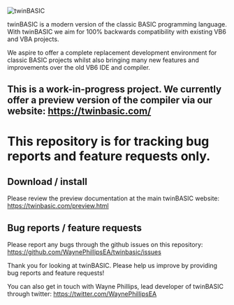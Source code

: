 
![twinBASIC](https://twinbasic.com/images/twinBASIClogo1.png)

twinBASIC is a modern version of the classic BASIC programming language.  With twinBASIC we aim for 100% backwards compatibility with existing VB6 and VBA projects.

We aspire to offer a complete replacement development environment for classic BASIC projects whilst also bringing many new features and improvements over the old VB6 IDE and compiler.

## This is a work-in-progress project.  We currently offer a preview version of the compiler via our website:      https://twinbasic.com/

# This repository is for tracking bug reports and feature requests only.

## Download / install
Please review the preview documentation at the main twinBASIC website:
https://twinbasic.com/preview.html

## Bug reports / feature requests
Please report any bugs through the github issues on this repository:
https://github.com/WaynePhillipsEA/twinbasic/issues


Thank you for looking at twinBASIC.  Please help us improve by providing bug reports and feature requests!

You can also get in touch with Wayne Phillips, lead developer of twinBASIC through twitter:
https://twitter.com/WaynePhillipsEA
